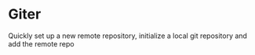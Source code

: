 # Giter
Quickly set up a new remote repository, initialize a local git repository and add the remote repo 
